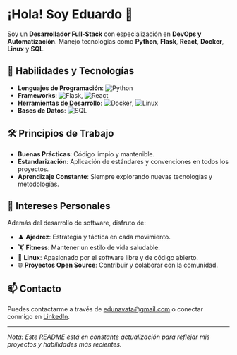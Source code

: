 # ¡Hola! Soy Eduardo 👋

Soy un **Desarrollador Full-Stack** con especialización en **DevOps y Automatización**. Manejo tecnologías como **Python**, **Flask**, **React**, **Docker**, **Linux** y **SQL**.

## 🔧 Habilidades y Tecnologías

- **Lenguajes de Programación**: ![Python](https://img.shields.io/badge/-Python-3776AB?style=flat&logo=python&logoColor=white)
- **Frameworks**: ![Flask](https://img.shields.io/badge/-Flask-000000?style=flat&logo=flask&logoColor=white), ![React](https://img.shields.io/badge/-React-61DAFB?style=flat&logo=react&logoColor=black)
- **Herramientas de Desarrollo**: ![Docker](https://img.shields.io/badge/-Docker-2496ED?style=flat&logo=docker&logoColor=white), ![Linux](https://img.shields.io/badge/-Linux-FCC624?style=flat&logo=linux&logoColor=black)
- **Bases de Datos**: ![SQL](https://img.shields.io/badge/-SQL-4479A1?style=flat&logo=postgresql&logoColor=white)

## 🛠️ Principios de Trabajo

- **Buenas Prácticas**: Código limpio y mantenible.
- **Estandarización**: Aplicación de estándares y convenciones en todos los proyectos.
- **Aprendizaje Constante**: Siempre explorando nuevas tecnologías y metodologías.

## 🌱 Intereses Personales

Además del desarrollo de software, disfruto de:

- ♟️ **Ajedrez**: Estrategia y táctica en cada movimiento.
- 🏋️ **Fitness**: Mantener un estilo de vida saludable.
- 🐧 **Linux**: Apasionado por el software libre y de código abierto.
- 🌐 **Proyectos Open Source**: Contribuir y colaborar con la comunidad.

## 📫 Contacto

Puedes contactarme a través de [edunavata@gmail.com](mailto:edunavata@gmail.com) o conectar conmigo en [LinkedIn](https://www.linkedin.com/in/tu-perfil).

---

*Nota: Este README está en constante actualización para reflejar mis proyectos y habilidades más recientes.*



<!--
**edunavata/edunavata** is a ✨ _special_ ✨ repository because its `README.md` (this file) appears on your GitHub profile.

Here are some ideas to get you started:

- 🔭 I’m currently working on ...
- 🌱 I’m currently learning ...
- 👯 I’m looking to collaborate on ...
- 🤔 I’m looking for help with ...
- 💬 Ask me about ...
- 📫 How to reach me: ...
- 😄 Pronouns: ...
- ⚡ Fun fact: ...
-->
